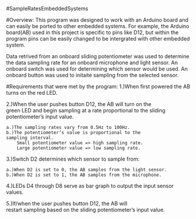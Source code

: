 #SampleRatesEmbeddedSystems

#Overview:
This program was designed to work with an Arduino board
and can easily be ported to other embedded systems. For example, 
the Arduino board(AB) used in this project is specific to pins like D12,
but within the program pins can be easily changed to be intergrated with
other embedded system.

Data retrived from an onboard sliding potentiometer was
used to determine the data sampling rate for an onboard
microphone and light sensor. An onboard switch was used for
determining which sensor would be used. An onboard button was
used to initaite sampling from the selected sensor.
  
#Requirements that were met by the program:
1.)When first powered the AB turns on the
red LED.

2.)When the user pushes button D12, the AB will turn on the    
green LED and begin sampling at a rate proportional to the 
sliding potentiometer’s input value.

    a.)The sampling rates vary from 0.5Hz to 100Hz.
    b.)The potentiometer’s value is proportional to the    
    sampling interval.
        Small potentiometer value => high sampling rate.
        Large potentiometer value => low sampling rate.
        
3.)Switch D2 determines which sensor to sample from:

    a.)When D2 is set to 0, the AB samples from the light sensor.
    b.)When D2 is set to 1, the AB samples from the microphone.
    
4.)LEDs D4 through D8 serve as bar graph to output
the input sensor values.

5.)If/when the user pushes button D12, the AB will    
restart sampling based on the sliding potentiometer’s input value.
